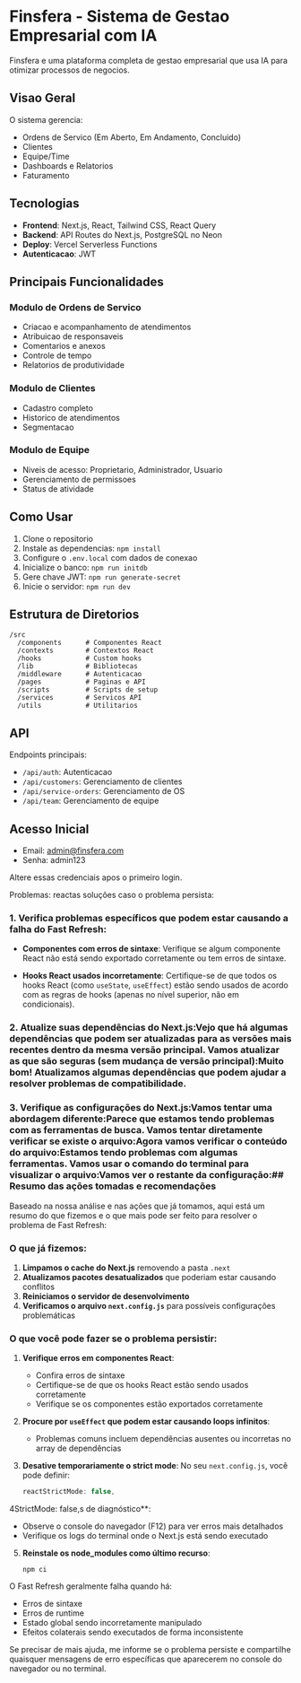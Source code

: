 # Finsfera - Sistema de Gestao Empresarial com IA

Finsfera e uma plataforma completa de gestao empresarial que usa IA para otimizar processos de negocios.

## Visao Geral

O sistema gerencia:

- Ordens de Servico (Em Aberto, Em Andamento, Concluido)
- Clientes
- Equipe/Time
- Dashboards e Relatorios
- Faturamento

## Tecnologias

- **Frontend**: Next.js, React, Tailwind CSS, React Query
- **Backend**: API Routes do Next.js, PostgreSQL no Neon
- **Deploy**: Vercel Serverless Functions
- **Autenticacao**: JWT

## Principais Funcionalidades

### Modulo de Ordens de Servico

- Criacao e acompanhamento de atendimentos
- Atribuicao de responsaveis
- Comentarios e anexos
- Controle de tempo
- Relatorios de produtividade

### Modulo de Clientes

- Cadastro completo
- Historico de atendimentos
- Segmentacao

### Modulo de Equipe

- Niveis de acesso: Proprietario, Administrador, Usuario
- Gerenciamento de permissoes
- Status de atividade

## Como Usar

1. Clone o repositorio
2. Instale as dependencias: `npm install`
3. Configure o `.env.local` com dados de conexao
4. Inicialize o banco: `npm run initdb`
5. Gere chave JWT: `npm run generate-secret`
6. Inicie o servidor: `npm run dev`

## Estrutura de Diretorios

```
/src
  /components      # Componentes React
  /contexts        # Contextos React
  /hooks           # Custom hooks
  /lib             # Bibliotecas
  /middleware      # Autenticacao
  /pages           # Paginas e API
  /scripts         # Scripts de setup
  /services        # Servicos API
  /utils           # Utilitarios
```

## API

Endpoints principais:

- `/api/auth`: Autenticacao
- `/api/customers`: Gerenciamento de clientes
- `/api/service-orders`: Gerenciamento de OS
- `/api/team`: Gerenciamento de equipe

## Acesso Inicial

- Email: admin@finsfera.com
- Senha: admin123

Altere essas credenciais apos o primeiro login.

Problemas:
reactas soluções caso o problema persista:

### 1. Verifica problemas específicos que podem estar causando a falha do Fast Refresh:

- **Componentes com erros de sintaxe**: Verifique se algum componente React não está sendo exportado corretamente ou tem erros de sintaxe.

- **Hooks React usados incorretamente**: Certifique-se de que todos os hooks React (como `useState`, `useEffect`) estão sendo usados de acordo com as regras de hooks (apenas no nível superior, não em condicionais).

### 2. Atualize suas dependências do Next.js:Vejo que há algumas dependências que podem ser atualizadas para as versões mais recentes dentro da mesma versão principal. Vamos atualizar as que são seguras (sem mudança de versão principal):Muito bom! Atualizamos algumas dependências que podem ajudar a resolver problemas de compatibilidade.

### 3. Verifique as configurações do Next.js:Vamos tentar uma abordagem diferente:Parece que estamos tendo problemas com as ferramentas de busca. Vamos tentar diretamente verificar se existe o arquivo:Agora vamos verificar o conteúdo do arquivo:Estamos tendo problemas com algumas ferramentas. Vamos usar o comando do terminal para visualizar o arquivo:Vamos ver o restante da configuração:## Resumo das ações tomadas e recomendações

Baseado na nossa análise e nas ações que já tomamos, aqui está um resumo do que fizemos e o que mais pode ser feito para resolver o problema de Fast Refresh:

### O que já fizemos:

1. **Limpamos o cache do Next.js** removendo a pasta `.next`
2. **Atualizamos pacotes desatualizados** que poderiam estar causando conflitos
3. **Reiniciamos o servidor de desenvolvimento**
4. **Verificamos o arquivo `next.config.js`** para possíveis configurações problemáticas

### O que você pode fazer se o problema persistir:

1. **Verifique erros em componentes React**:

   - Confira erros de sintaxe
   - Certifique-se de que os hooks React estão sendo usados corretamente
   - Verifique se os componentes estão exportados corretamente

2. **Procure por `useEffect` que podem estar causando loops infinitos**:

   - Problemas comuns incluem dependências ausentes ou incorretas no array de dependências

3. **Desative temporariamente o strict mode**:
   No seu `next.config.js`, você pode definir:
   ```js
   reactStrictMode: false,
   ```

4StrictMode: false,s de diagnóstico\*\*:

- Observe o console do navegador (F12) para ver erros mais detalhados
- Verifique os logs do terminal onde o Next.js está sendo executado

5. **Reinstale os node_modules como último recurso**:
   ```
   npm ci
   ```

O Fast Refresh geralmente falha quando há:

- Erros de sintaxe
- Erros de runtime
- Estado global sendo incorretamente manipulado
- Efeitos colaterais sendo executados de forma inconsistente

Se precisar de mais ajuda, me informe se o problema persiste e compartilhe quaisquer mensagens de erro específicas que aparecerem no console do navegador ou no terminal.
